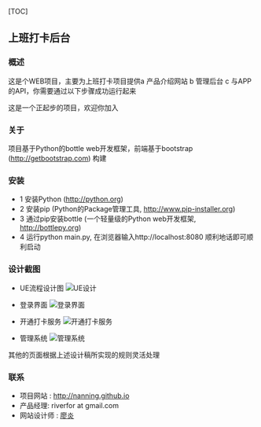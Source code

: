 [TOC]

## 上班打卡后台


### 概述

这是个WEB项目，主要为上班打卡项目提供a 产品介绍网站 b 管理后台 c 与APP的API，你需要通过以下步骤成功运行起来

这是一个正起步的项目，欢迎你加入

### 关于

项目基于Python的bottle web开发框架，前端基于bootstrap (http://getbootstrap.com) 构建

### 安装

* 1 安装Python (http://python.org)
* 2 安装pip (Python的Package管理工具, http://www.pip-installer.org)
* 3 通过pip安装bottle (一个轻量级的Python web开发框架, http://bottlepy.org)
* 4 运行python main.py, 在浏览器输入http://localhost:8080 顺利地话即可顺利启动


### 设计截图
- UE流程设计图
![UE设计](http://raw.githubusercontent.com/NANNING/shangbandaka-backend/master/design/us.png "UE设计")

- 登录界面
![登录界面](http://raw.githubusercontent.com/NANNING/shangbandaka-backend/master/design/0-login.png "登录界面")
- 开通打卡服务
![开通打卡服务](http://raw.githubusercontent.com/NANNING/shangbandaka-backend/master/design/1-register.png "开通打卡服务")
- 管理系统
![管理系统](http://raw.githubusercontent.com/NANNING/shangbandaka-backend/master/assets/2-manager.png "管理系统")


其他的页面根据上述设计稿所实现的规则灵活处理

### 联系
- 项目网站 : http://nanning.github.io
- 产品经理: riverfor at gmail.com
- 网站设计师 : [廖炎](https://github.com/liaoyanly)
